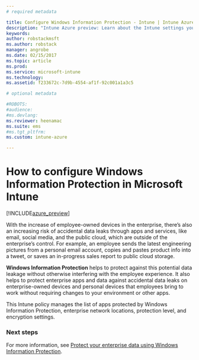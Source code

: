 ```yaml
---
# required metadata

title: Configure Windows Information Protection - Intune | Intune Azure preview | Microsoft Docs
description: "Intune Azure preview: Learn about the Intune settings you can use to manage Windows Information Protection."
keywords:
author: robstackmsft
ms.author: robstack
manager: angrobe
ms.date: 02/15/2017
ms.topic: article
ms.prod:
ms.service: microsoft-intune
ms.technology:
ms.assetid: f233672c-7d9b-4554-af1f-92c001a1a3c5

# optional metadata

#ROBOTS:
#audience:
#ms.devlang:
ms.reviewer: heenamac
ms.suite: ems
#ms.tgt_pltfrm:
ms.custom: intune-azure

---
```


# How to configure Windows Information Protection in Microsoft Intune

[!INCLUDE[azure_preview](../includes/azure_preview.md)]

With the increase of employee-owned devices in the enterprise, there’s also an increasing risk of accidental data leaks through apps and services, like email, social media, and the public cloud, which are outside of the enterprise’s control. For example, an employee sends the latest engineering pictures from a personal email account, copies and pastes product info into a tweet, or saves an in-progress sales report to public cloud storage.

**Windows Information Protection** helps to protect against this potential data leakage without otherwise interfering with the employee experience. It also helps to protect enterprise apps and data against accidental data leaks on enterprise-owned devices and personal devices that employees bring to work without requiring changes to your environment or other apps.

This Intune policy manages the list of apps protected by Windows Information Protection, enterprise network locations, protection level, and encryption settings.

### Next steps
For more information, see [Protect your enterprise data using Windows Information Protection](https://technet.microsoft.com/itpro/windows/keep-secure/protect-enterprise-data-using-wip).
